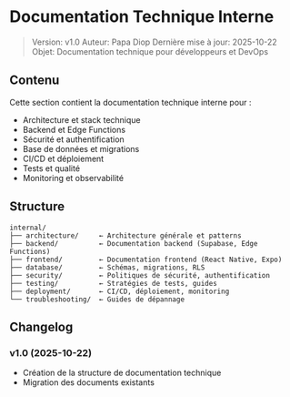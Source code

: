 # Documentation Technique Interne

> Version: v1.0 Auteur: Papa Diop Dernière mise à jour: 2025-10-22 Objet: Documentation technique
> pour développeurs et DevOps

## Contenu

Cette section contient la documentation technique interne pour :

- Architecture et stack technique
- Backend et Edge Functions
- Sécurité et authentification
- Base de données et migrations
- CI/CD et déploiement
- Tests et qualité
- Monitoring et observabilité

## Structure

```
internal/
├── architecture/     ← Architecture générale et patterns
├── backend/          ← Documentation backend (Supabase, Edge Functions)
├── frontend/         ← Documentation frontend (React Native, Expo)
├── database/         ← Schémas, migrations, RLS
├── security/         ← Politiques de sécurité, authentification
├── testing/          ← Stratégies de tests, guides
├── deployment/       ← CI/CD, déploiement, monitoring
└── troubleshooting/  ← Guides de dépannage
```

## Changelog

### v1.0 (2025-10-22)

- Création de la structure de documentation technique
- Migration des documents existants
